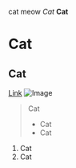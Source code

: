 cat meow
*Cat*
**Cat**
# Cat
## Cat
[Link](https://en.wikipedia.org/wiki/Cat)
![Image](https://upload.wikimedia.org/wikipedia/commons/thumb/4/4d/Cat_November_2010-1a.jpg/1200px-Cat_November_2010-1a.jpg)
>Cat
>* Cat
>* Cat
1. Cat
2. Cat

